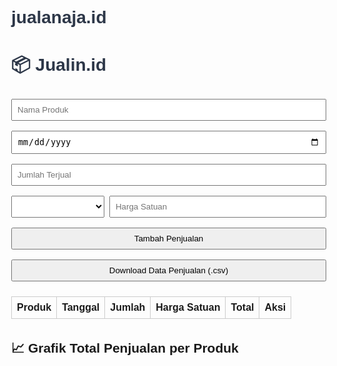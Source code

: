 # jualanaja.id
<!DOCTYPE html>
<html lang="id">
<head>
  <meta charset="UTF-8">
  <meta name="viewport" content="width=device-width, initial-scale=1.0">
  <title>Jualin.id</title>
  <script src="https://cdn.jsdelivr.net/npm/chart.js"></script>
  <style>
    body {
      font-family: Arial, sans-serif;
      margin: 2rem;
    }
    h1 {
      color: #2d3748;
    }
    table {
      width: 100%;
      border-collapse: collapse;
      margin-top: 1rem;
    }
    th, td {
      padding: 0.5rem;
      border: 1px solid #ccc;
      text-align: left;
    }
    input, select, button {
      margin: 0.5rem 0;
      padding: 0.5rem;
      width: 100%;
    }
    .form-group {
      margin-bottom: 1rem;
    }
    #chartContainer {
      margin-top: 2rem;
    }
    .delete-btn {
      color: red;
      cursor: pointer;
    }
  </style>
</head>
<body>
  <h1>📦 Jualin.id</h1>
  <div class="form-group">
    <input type="text" id="productName" placeholder="Nama Produk">
    <input type="date" id="saleDate">
    <input type="number" id="quantity" placeholder="Jumlah Terjual">
    <div style="display: flex; gap: 0.5rem;">
      <select id="currency" style="width: 30%;"></select>
      <input type="number" id="unitPrice" placeholder="Harga Satuan" style="width: 70%;">
    </div>
    <button onclick="addSale()">Tambah Penjualan</button>
    <button onclick="downloadCSV()">Download Data Penjualan (.csv)</button>
  </div>

  <table id="salesTable">
    <thead>
      <tr>
        <th>Produk</th>
        <th>Tanggal</th>
        <th>Jumlah</th>
        <th>Harga Satuan</th>
        <th>Total</th>
        <th>Aksi</th>
      </tr>
    </thead>
    <tbody></tbody>
  </table>

  <div id="chartContainer">
    <h2>📈 Grafik Total Penjualan per Produk</h2>
    <canvas id="salesChart" width="400" height="200"></canvas>
  </div>

  <script>
    let chart;
    const productSalesData = {};
    const currencies = [
      "Rp", "$", "€", "£", "¥", "₹", "₽", "₩", "฿", "₫", "₪", "₱", "₴", "₦", "₲",
      "₡", "₵", "₭", "₮", "₼", "₸", "₺", "₨"
    ];

    window.onload = function () {
      const currencySelect = document.getElementById('currency');
      currencies.forEach(code => {
        const option = document.createElement("option");
        option.value = code;
        option.textContent = code;
        currencySelect.appendChild(option);
      });
      document.getElementById('saleDate').valueAsDate = new Date();
    };

    function updateChart() {
      const labels = Object.keys(productSalesData);
      const totals = labels.map(label => productSalesData[label]);
      if (chart) chart.destroy();
      const ctx = document.getElementById('salesChart').getContext('2d');
      chart = new Chart(ctx, {
        type: 'bar',
        data: {
          labels: labels,
          datasets: [{
            label: 'Total Penjualan per Produk',
            data: totals,
            backgroundColor: '#38a169'
          }]
        },
        options: {
          responsive: true,
          scales: {
            y: {
              beginAtZero: true,
              ticks: {
                callback: value => value.toLocaleString('id-ID')
              }
            }
          }
        }
      });
    }

    function addSale() {
      const name = document.getElementById('productName').value;
      const date = document.getElementById('saleDate').value;
      const quantity = parseInt(document.getElementById('quantity').value);
      const price = parseInt(document.getElementById('unitPrice').value);
      const currency = document.getElementById('currency').value;

      if (!name || !date || isNaN(quantity) || isNaN(price)) {
        alert("Semua kolom harus diisi dengan benar.");
        return;
      }

      const total = quantity * price;
      const table = document.getElementById('salesTable').getElementsByTagName('tbody')[0];
      const row = table.insertRow();
      row.insertCell(0).innerText = name;
      row.insertCell(1).innerText = new Date(date).toLocaleDateString('id-ID');
      row.insertCell(2).innerText = quantity;
      row.insertCell(3).innerText = `${currency}${price.toLocaleString('id-ID')}`;
      row.insertCell(4).innerText = `${currency}${total.toLocaleString('id-ID')}`;
      const aksiCell = row.insertCell(5);
      aksiCell.innerHTML = '<span class="delete-btn" onclick="deleteRow(this)">Hapus</span>';

      productSalesData[name] = (productSalesData[name] || 0) + total;
      updateChart();

      document.getElementById('productName').value = "";
      document.getElementById('saleDate').valueAsDate = new Date();
      document.getElementById('quantity').value = "";
      document.getElementById('unitPrice').value = "";
    }

    function deleteRow(el) {
      const row = el.parentNode.parentNode;
      const name = row.cells[0].innerText;
      const totalText = row.cells[4].innerText;
      const total = parseInt(totalText.replace(/[^0-9]/g, ''));
      if (productSalesData[name]) {
        productSalesData[name] -= total;
        if (productSalesData[name] <= 0) delete productSalesData[name];
      }
      row.remove();
      updateChart();
    }

    function downloadCSV() {
      const rows = document.querySelectorAll("#salesTable tr");
      let csvContent = "data:text/csv;charset=utf-8,";
      rows.forEach(row => {
        const cols = row.querySelectorAll("td, th");
        const rowData = Array.from(cols).map(col => col.innerText);
        csvContent += rowData.join(",") + "\n";
      });
      const encodedUri = encodeURI(csvContent);
      const link = document.createElement("a");
      link.setAttribute("href", encodedUri);
      link.setAttribute("download", "data_penjualan_fibrase.csv");
      document.body.appendChild(link);
      link.click();
      document.body.removeChild(link);
    }
  </script>
</body>
</html>
